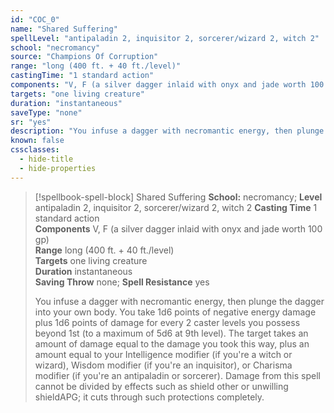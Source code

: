 ```yaml
---
id: "COC_0"
name: "Shared Suffering"
spellLevel: "antipaladin 2, inquisitor 2, sorcerer/wizard 2, witch 2"
school: "necromancy"
source: "Champions Of Corruption"
range: "long (400 ft. + 40 ft./level)"
castingTime: "1 standard action"
components: "V, F (a silver dagger inlaid with onyx and jade worth 100 gp)"
targets: "one living creature"
duration: "instantaneous"
saveType: "none"
sr: "yes"
description: "You infuse a dagger with necromantic energy, then plunge the dagger into your own body. You take 1d6 points of negative energy damage plus 1d6 points of damage for every 2 caster levels you possess beyond 1st (to a maximum of 5d6 at 9th level). The target takes an amount of damage equal to the damage you took this way, plus an amount equal to your Intelligence modifier (if you're a witch or wizard), Wisdom modifier (if you're an inquisitor), or Charisma modifier (if you're an antipaladin or sorcerer).  Damage from this spell cannot be divided by effects such as shield other or unwilling shieldAPG; it cuts through such protections completely."
known: false
cssclasses:
  - hide-title
  - hide-properties
---
```


> [!spellbook-spell-block] Shared Suffering
> **School:** necromancy; **Level** antipaladin 2, inquisitor 2, sorcerer/wizard 2, witch 2
> **Casting Time** 1 standard action  
> **Components** V, F (a silver dagger inlaid with onyx and jade worth 100 gp)  
> **Range** long (400 ft. + 40 ft./level)  
> **Targets** one living creature  
> **Duration** instantaneous  
> **Saving Throw** none; **Spell Resistance** yes
> 
> You infuse a dagger with necromantic energy, then plunge the dagger into your own body. You take 1d6 points of negative energy damage plus 1d6 points of damage for every 2 caster levels you possess beyond 1st (to a maximum of 5d6 at 9th level). The target takes an amount of damage equal to the damage you took this way, plus an amount equal to your Intelligence modifier (if you're a witch or wizard), Wisdom modifier (if you're an inquisitor), or Charisma modifier (if you're an antipaladin or sorcerer).  Damage from this spell cannot be divided by effects such as shield other or unwilling shieldAPG; it cuts through such protections completely.